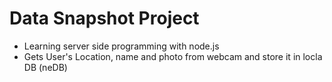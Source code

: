 # Data Snapshot Project
- Learning server side programming with node.js
- Gets User's Location, name and photo from webcam and store it in locla DB (neDB)

